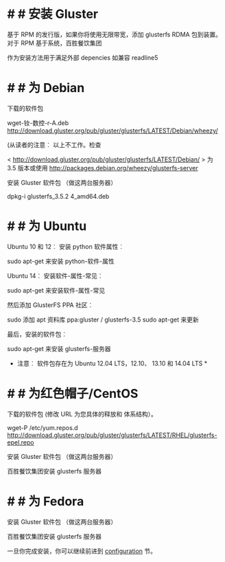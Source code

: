# # # 安装 Gluster

基于 RPM 的发行版，如果你将使用无限带宽，添加
glusterfs RDMA 包到装置。对于 RPM 基于系统，百胜餐饮集团

作为安装方法用于满足外部 depencies
如兼容 readline5

# # # 为 Debian

下载的软件包

wget-钕-数控-r-A.deb http://download.gluster.org/pub/gluster/glusterfs/LATEST/Debian/wheezy/

(从读者的注意︰ 以上不工作。检查

< http://download.gluster.org/pub/gluster/glusterfs/LATEST/Debian/ > 为
3.5 版本或使用 http://packages.debian.org/wheezy/glusterfs-server

安装 Gluster 软件包 （做这两台服务器）

dpkg-i glusterfs_3.5.2 4_amd64.deb

# # # 为 Ubuntu

Ubuntu 10 和 12︰ 安装 python 软件属性︰

sudo apt-get 来安装 python-软件-属性
		
Ubuntu 14︰ 安装软件-属性-常见︰

sudo apt-get 来安装软件-属性-常见

然后添加 GlusterFS PPA 社区︰

sudo 添加 apt 资料库 ppa:gluster / glusterfs-3.5
sudo apt-get 来更新

最后，安装的软件包︰

sudo apt-get 来安装 glusterfs-服务器

* 注意︰ 软件包存在为 Ubuntu 12.04 LTS，12.10、 13.10 和 14.04
LTS *

# # # 为红色帽子/CentOS

下载的软件包 (修改 URL 为您具体的释放和
体系结构）。

wget-P /etc/yum.repos.d http://download.gluster.org/pub/gluster/glusterfs/LATEST/RHEL/glusterfs-epel.repo

安装 Gluster 软件包 （做这两台服务器）

百胜餐饮集团安装 glusterfs 服务器

# # # 为 Fedora

安装 Gluster 软件包 （做这两台服务器）

百胜餐饮集团安装 glusterfs 服务器

一旦你完成安装，你可以继续前进到 [configuration](./Configure.md) 节。
